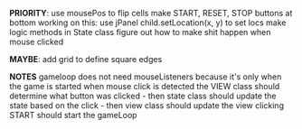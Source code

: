 **PRIORITY**:
    use mousePos to flip cells
    make START, RESET, STOP buttons at bottom 
        working on this: use jPanel child.setLocation(x, y) to set locs
    make logic methods in State class
    figure out how to make shit happen when mouse clicked


**MAYBE**:
    add grid to define square edges


**NOTES**
    gameloop does not need mouseListeners because it's only when the game is started
    when mouse click is detected the VIEW class should determine what button was clicked
        - then state class should update the state based on the click
        - then view class should update the view
    clicking START should start the gameLoop